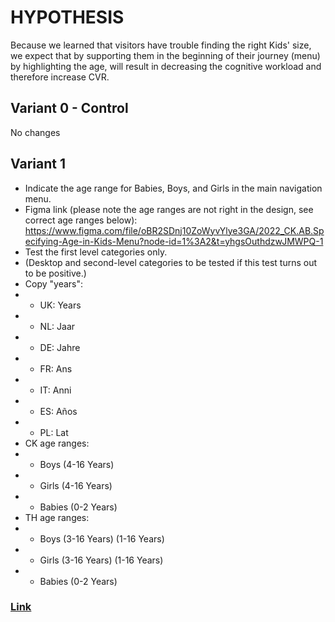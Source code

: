 # HYPOTHESIS
Because we learned that visitors have trouble finding the right Kids' size, we expect that by supporting them in the beginning of their journey (menu) by highlighting the age, will result in decreasing the cognitive workload and therefore increase CVR.

## Variant 0 - Control
No changes

## Variant 1 
- Indicate the age range for Babies, Boys, and Girls in the main navigation menu.
- Figma link (please note the age ranges are not right in the design, see correct age ranges below): https://www.figma.com/file/oBR2SDnj10ZoWyvYlye3GA/2022_CK.AB.Specifying-Age-in-Kids-Menu?node-id=1%3A2&t=yhgsOuthdzwJMWPQ-1
- Test the first level categories only.
- (Desktop and second-level categories to be tested if this test turns out to be positive.)
- Copy "years":
-  - UK: Years 
-  - NL: Jaar
-  - DE: Jahre
-  - FR: Ans
-  - IT: Anni
-  - ES: Años
-  - PL: Lat
-  CK age ranges:
-  - Boys (4-16 Years)
-  - Girls (4-16 Years)
-  - Babies (0-2 Years)
- TH age ranges:
-  - Boys (3-16 Years) (1-16 Years)
-  - Girls (3-16 Years) (1-16 Years)
-  - Babies (0-2 Years)

### [Link](https://app.asana.com/0/1142740092692434/1202812525705366/f)